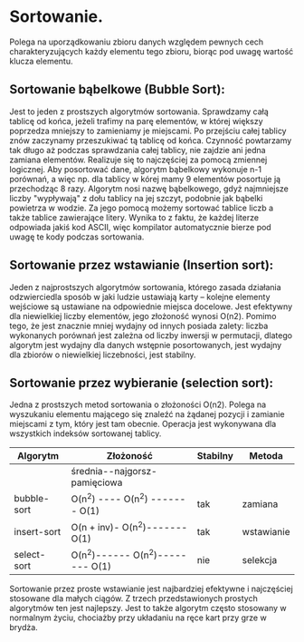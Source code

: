 Sortowanie.
======
Polega na uporządkowaniu zbioru danych względem pewnych cech charakteryzujących każdy elementu tego zbioru, biorąc pod uwagę wartość klucza elementu.

Sortowanie bąbelkowe (Bubble Sort):
---------------
Jest to jeden z prostszych algorytmów sortowania. Sprawdzamy całą tablicę od końca, jeżeli trafimy na parę elementów, w której większy poprzedza mniejszy to zamieniamy je miejscami. Po przejściu całej tablicy znów zaczynamy przeszukiwać tą tablicę od końca. 
Czynność powtarzamy tak długo aż podczas sprawdzania całej tablicy, nie zajdzie ani jedna zamiana elementów. Realizuje się to najczęściej za pomocą zmiennej logicznej.  Aby posortować dane, algorytm bąbelkowy wykonuje n-1 porównań, a więc np. dla tablicy w kórej mamy 9 elementów posortuje ją przechodząc 8 razy.
Algorytm nosi nazwę bąbelkowego, gdyż najmniejsze liczby "wypływają" z dołu tablicy na jej szczyt, podobnie jak bąbelki powietrza w wodzie.
Za jego pomocą możemy sortować tablice liczb a także tablice zawierające litery. Wynika to z faktu, że każdej literze odpowiada jakiś kod ASCII, więc kompilator automatycznie bierze pod uwagę te kody podczas sortowania.

Sortowanie przez wstawianie (Insertion sort):
----------------------------------------
Jeden z najprostszych algorytmów sortowania, którego zasada działania odzwierciedla sposób w jaki ludzie ustawiają karty – kolejne elementy wejściowe są ustawiane na odpowiednie miejsca docelowe. Jest efektywny dla niewielkiej liczby elementów, jego złożoność wynosi O(n2). Pomimo tego, że jest znacznie mniej wydajny od innych posiada zalety:
liczba wykonanych porównań jest zależna od liczby inwersji w permutacji, dlatego algorytm jest wydajny dla danych wstępnie posortowanych, jest wydajny dla zbiorów o niewielkiej liczebności, jest stabilny.

Sortowanie przez wybieranie (selection sort):
-----------------------------------------------
Jedna z prostszych metod sortowania o złożoności O(n2). Polega na wyszukaniu elementu mającego się znaleźć na żądanej pozycji i zamianie miejscami z tym, który jest tam obecnie. Operacja jest wykonywana dla wszystkich indeksów sortowanej tablicy.


| Algorytm | Złożoność                | Stabilny | Metoda |
|----------|--------------------------|----------|--------|
|           |średnia--najgorsz-  pamięciowa   |
| bubble-sort| O(n<sup>2</sup>) ---- O(n<sup>2</sup>) ------- O(1) |tak| zamiana|
| insert-sort| O(n + inv)- O(n<sup>2</sup>)------- O(1)| tak|wstawianie|
| select-sort| O(n<sup>2</sup>)------ O(n<sup>2</sup>)-------- O(1) |nie  |  selekcja|

Sortowanie przez proste wstawianie jest najbardziej efektywne i najczęściej stosowane dla małych ciągów. Z trzech przedstawionych prostych algorytmów ten jest najlepszy. Jest to także algorytm często stosowany w normalnym życiu, chociażby przy układaniu na ręce kart przy grze w brydża.

